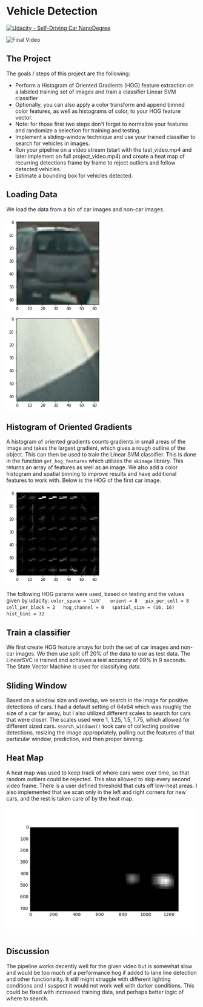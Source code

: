 # Vehicle Detection
[![Udacity - Self-Driving Car NanoDegree](https://s3.amazonaws.com/udacity-sdc/github/shield-carnd.svg)](http://www.udacity.com/drive)

![Final Video](output_images/final-gif.gif)

The Project
---

The goals / steps of this project are the following:

* Perform a Histogram of Oriented Gradients (HOG) feature extraction on a labeled training set of images and train a classifier Linear SVM classifier
* Optionally, you can also apply a color transform and append binned color features, as well as histograms of color, to your HOG feature vector. 
* Note: for those first two steps don't forget to normalize your features and randomize a selection for training and testing.
* Implement a sliding-window technique and use your trained classifier to search for vehicles in images.
* Run your pipeline on a video stream (start with the test_video.mp4 and later implement on full project_video.mp4) and create a heat map of recurring detections frame by frame to reject outliers and follow detected vehicles.
* Estimate a bounding box for vehicles detected.

## Loading Data
We load the data from a bin of car images and non-car images.

![Car](output_images/sample-car.png)
![Not Car](output_images/sample-notcar.png)

## Histogram of Oriented Gradients
A histogram of oriented gradients counts gradients in small areas of the image and takes the largest gradient, which gives a rough outline of the object. This can then be used to train the Linear SVM classifier. This is done in the function `get_hog_features` which utilizes the `skimage` library. This returns an array of features as well as an image. We also add a color histogram and spatial binning to improve results and have additional features to work with. Below is the HOG of the first car image.

![HOG of car](output_images/sample-hog.png)  

The following HOG params were used, based on testing and the values given by udacity:
`color_space = 'LUV'  
orient = 8  
pix_per_cell = 8  
cell_per_block = 2  
hog_channel = 0  
spatial_size = (16, 16)  
hist_bins = 32`

## Train a classifier
We first create HOG feature arrays for both the set of car images and non-car images. We then use split off 20% of the data to use as test data. The LinearSVC is trained and achieves a test accuracy of 99% in 9 seconds. The State Vector Machine is used for classifying data.

## Sliding Window
Based on a window size and overlap, we search in the image for positive detections of cars. I had a default setting of 64x64 which was roughly the size of a car far away, but I also utilized different scales to search for cars that were closer. The scales used were 1, 1.25, 1.5, 1.75, which allowed for different sized cars. `search_windows()` took care of collecting positive detections, resizing the image appropriately, pulling out the features of that particular window, prediction, and then proper binning. 

## Heat Map
A heat map was used to keep track of where cars were over time, so that random outliers could be rejected. This also allowed to skip every second video frame. There is a user defined threshold that cuts off low-heat areas. I also implemented that we scan only in the left and right corners for new cars, and the rest is taken care of by the heat map.

![Heat Map](output_images/heatmap.jpg)

## Discussion
The pipeline works decently well for the given video but is somewhat slow and would be too much of a performance hog if added to lane line detection and other functionality. It still might struggle with different lighting conditions and I suspect it would not work well with darker conditions. This could be fixed with increased training data, and perhaps better logic of where to search. 
